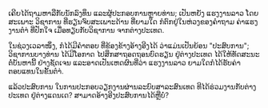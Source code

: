 ເຄີຍໄດ້ຖາມຫາລືກັບນັກລົງທຶນ ແລະຜູ້ປະກອບການຫຼາຍທ່ານ; ເປັນຫຍັງ ແຮງງານລາວ ໂດຍສະເພາະ ວິຊາການ ທີ່ຮຽນຈົບສະເພາະດ້ານ ທີ່ຍາມໃດ ກໍຕົກຢູ່ໃນຫ່ວງຂອງຄຳຖາມ ຄ່າແຮງງານຕຳ່ ທີ່ປັກໃຈ ເມື່ອທຽບກັບວິຊາການ ຈາກຕ່າງປະເທດ.

ໃນຊ່ວງເວລາໜຶ່ງ, ກໍໄດ້ມີຄຳຕອບ ທີ່ຂ້ອງຂ້າງອ້າງອີງໄດ້ ວ່າແມ່ນເປັນຍ້ອນ "ປະສົບການ"; ວິຊາການບາງທ່ານ ໄດ້ມີໂອກາດ ໄປສຶກສາຖອດຖອນບົດຮຽນ ຢູ່ຕ່າງປະເທດ ໄດ້ໃຫ້ທັດສະນະຕໍ່ບັນຫານີ້ ຢ່າງຊັດເຈນ ແລະອາດເປັນເຫດຜົນທີ່ວ່າ ແຮງງານລາວ ຍາມໃດກໍໄດ້ຮັບຄ່າຕອບແທນໃນຂັ້ນຕຳ່.

ແລ້ວປະສົບການ ໃນການປະກອບວຽກງານຜ່ານລະບົບສາລະສົນເທດ ທີໄດ້ຮ່ວມງານກັບຕ່າງປະເທດ ຢູ່ຕ່າງແດນເດ? ສາມາດອ້າງອີງປະສົບການໄດ້ຫຼືບໍ່?
